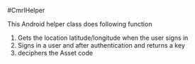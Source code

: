 #CmrlHelper

This Android helper class does following function
1. Gets the location latitude/longitude when the user signs in
2. Signs in a user and after authentication and returns a key
3. deciphers the Asset code

